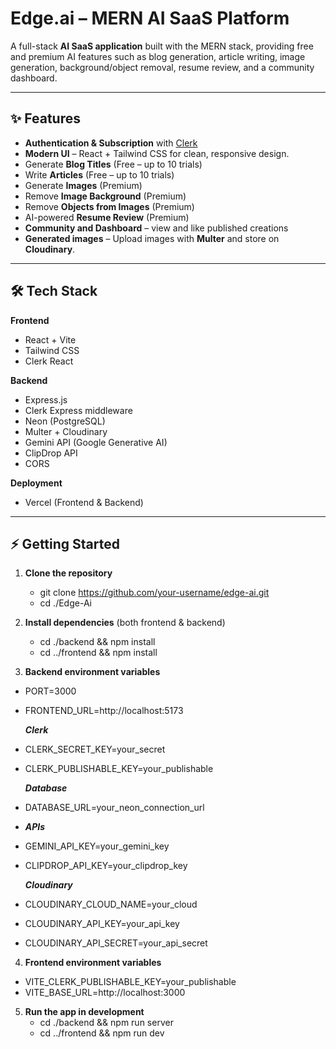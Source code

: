 # Edge.ai – MERN AI SaaS Platform

A full-stack **AI SaaS application** built with the MERN stack, providing free and premium AI features such as blog generation, article writing, image generation, background/object removal, resume review, and a community dashboard.

---

## ✨ Features
-  **Authentication & Subscription** with [Clerk](https://clerk.com)
-  **Modern UI** – React + Tailwind CSS for clean, responsive design.
-  Generate **Blog Titles** (Free – up to 10 trials)  
-  Write **Articles** (Free – up to 10 trials)  
-  Generate **Images** (Premium)  
-  Remove **Image Background** (Premium)  
-  Remove **Objects from Images** (Premium)  
-  AI-powered **Resume Review** (Premium)  
-  **Community and Dashboard** – view and like published creations
-  **Generated images** – Upload images with **Multer** and store on **Cloudinary**.

---

## 🛠️ Tech Stack

**Frontend**
- React + Vite
- Tailwind CSS
- Clerk React

**Backend**
- Express.js
- Clerk Express middleware
- Neon (PostgreSQL)
- Multer + Cloudinary
- Gemini API (Google Generative AI)
- ClipDrop API
- CORS

**Deployment**
- Vercel (Frontend & Backend)

---


## ⚡ Getting Started

1. **Clone the repository**
    - git clone https://github.com/your-username/edge-ai.git
    - cd ./Edge-Ai
   
2. **Install dependencies** (both frontend & backend)
   - cd ./backend && npm install
   - cd ../frontend && npm install
   
3. **Backend environment variables**
   
  - PORT=3000
  - FRONTEND_URL=http://localhost:5173
    
    ***Clerk***
  - CLERK_SECRET_KEY=your_secret
  - CLERK_PUBLISHABLE_KEY=your_publishable
  
    ***Database***
  - DATABASE_URL=your_neon_connection_url
  
  - ***APIs***
  - GEMINI_API_KEY=your_gemini_key
  - CLIPDROP_API_KEY=your_clipdrop_key
  
    ***Cloudinary***
  - CLOUDINARY_CLOUD_NAME=your_cloud
  - CLOUDINARY_API_KEY=your_api_key
  - CLOUDINARY_API_SECRET=your_api_secret


4. **Frontend environment variables**
  - VITE_CLERK_PUBLISHABLE_KEY=your_publishable
  - VITE_BASE_URL=http://localhost:3000

  
5. **Run the app in development**
   - cd ./backend && npm run server
   - cd ../frontend && npm run dev

